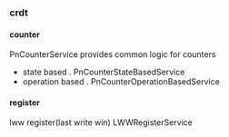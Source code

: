 ### crdt
#### counter
PnCounterService provides common logic for counters
- state based . PnCounterStateBasedService 
- operation based . PnCounterOperationBasedService
#### register
lww register(last write win) LWWRegisterService